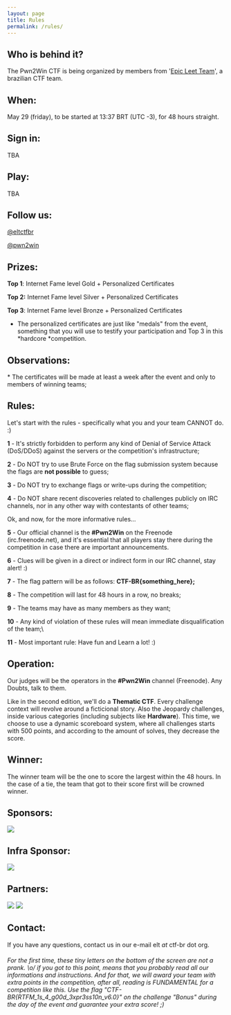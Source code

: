 ```yaml
---
layout: page
title: Rules
permalink: /rules/
---
```


## Who is behind it?


The Pwn2Win CTF is being organized by members from '[Epic Leet Team](https://ctftime.org/team/9061)', a brazilian CTF team.

## When:

May 29 (friday), to be started at 13:37 BRT (UTC -3), for 48 hours
straight.

## Sign in:

TBA

## Play:

TBA

## Follow us:

[@eltctfbr](https://twitter.com/eltctfbr)

[@pwn2win](https://twitter.com/pwn2win)


## Prizes:

**Top 1**: Internet Fame level Gold + Personalized Certificates

**Top 2:** Internet Fame level Silver + Personalized Certificates 

**Top 3**: Internet Fame level Bronze + Personalized Certificates

 * The personalized certificates are just like "medals" from the event, something that you will use to testify your participation and Top 3 in
this *hardcore *competition.

## Observations:

 \* The certificates will be made at least a week after the event and only to members of winning teams;

## Rules:

Let's start with the rules - specifically what you and your team CANNOT do. :)

**1** - It's strictly forbidden to perform any kind of Denial of Service Attack (DoS/DDoS) against the servers or the competition's infrastructure;

**2** - Do NOT try to use Brute Force on the flag submission system because the flags are **not possible** to guess;

**3** - Do NOT try to exchange flags or write-ups during the competition;

**4** - Do NOT share recent discoveries related to challenges publicly on IRC channels, nor in any other way with contestants of other teams;

Ok, and now, for the more informative rules...

**5** - Our official channel is the **#Pwn2Win** on the Freenode (irc.freenode.net), and it's essential that all players stay there during the competition in case there are important announcements.

**6** - Clues will be given in a direct or indirect form in our IRC channel, stay alert! :)

**7** - The flag pattern will be as follows: **CTF-BR{something\_here};**

**8** - The competition will last for 48 hours in a row, no breaks;

**9** - The teams may have as many members as they want;

**10** - Any kind of violation of these rules will mean immediate disqualification of the team;\

**11** - Most important rule: Have fun and Learn a lot! :)

## Operation:

Our judges will be the operators in the **#Pwn2Win** channel (Freenode). Any Doubts, talk to them.

Like in the second edition,  we'll do a **Thematic CTF**. Every challenge context will revolve around a ficticional story. Also the Jeopardy challenges, inside various categories (including subjects like **Hardware**). This time, we choose to use a dynamic scoreboard system, where all challenges starts with 500 points, and according to the amount of solves, they decrease the score.

## Winner:

The winner team will be the one to score the largest within the 48 hours. In the case of a tie, the team that got to their score first will be crowned winner. 

## Sponsors:

![](http://pwn2win.party/imgs/aperture_science.png)

## Infra Sponsor:

[![](http://pwn2win.party/imgs/gcp.png)](https://g.co/cloud)

## Partners:

[![](https://pwn2win.party/imgs/logoUFSCar.svg)](https://www2.ufscar.br/)  [![](https://pwn2win.party/imgs/ctfbr_logo.png)](https://ctf-br.org/) 

              

## Contact:

If you have any questions, contact us in our e-mail elt *at* ctf-br dot org.

###### For the first time, these tiny letters on the bottom of the screen are not a prank. \o/ if you got to this point, means that you probably read all our informations and instructions. And for that, we will award your team with extra points in the competition, after all, reading is FUNDAMENTAL for a competition like this. Use the flag "CTF-BR{RTFM_1s_4_g00d_3xpr3ss10n_v6.0}" on the challenge "Bonus" during the day of the event and guarantee your extra score! ;)


